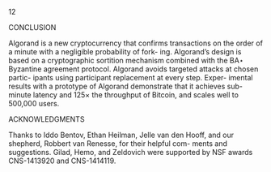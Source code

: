 12

CONCLUSION

Algorand is a new cryptocurrency that confirms transactions on the order of a minute with a negligible probability of fork- ing. Algorand’s design is based on a cryptographic sortition mechanism combined with the BA⋆ Byzantine agreement protocol. Algorand avoids targeted attacks at chosen partic- ipants using participant replacement at every step. Exper- imental results with a prototype of Algorand demonstrate that it achieves sub-minute latency and 125× the throughput of Bitcoin, and scales well to 500,000 users.

ACKNOWLEDGMENTS

Thanks to Iddo Bentov, Ethan Heilman, Jelle van den Hooff, and our shepherd, Robbert van Renesse, for their helpful com- ments and suggestions. Gilad, Hemo, and Zeldovich were supported by NSF awards CNS-1413920 and CNS-1414119.
